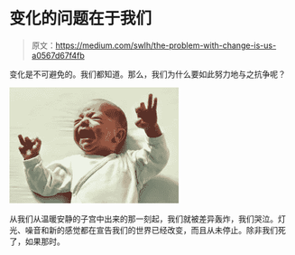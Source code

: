 # 变化的问题在于我们

> 原文：<https://medium.com/swlh/the-problem-with-change-is-us-a0567d67f4fb>

变化是不可避免的。我们都知道。那么，我们为什么要如此努力地与之抗争呢？

![](img/6fc2392c1fd823728a8db082ec367781.png)

从我们从温暖安静的子宫中出来的那一刻起，我们就被差异轰炸，我们哭泣。灯光、噪音和新的感觉都在宣告我们的世界已经改变，而且从未停止。除非我们死了，如果那时。